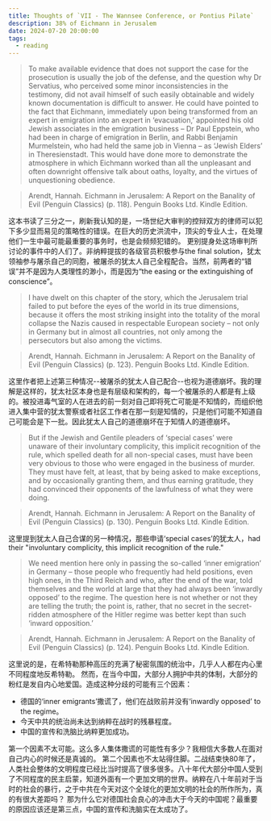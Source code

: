 ```yaml
---
title: Thoughts of `VII - The Wannsee Conference, or Pontius Pilate`
description: 38% of Eichmann in Jerusalem
date: 2024-07-20 20:00:00
tags:
  - reading
---
```

> To make available evidence that does not support the case for the prosecution is usually the job of the defense, and the question why Dr Servatius, who perceived some minor inconsistencies in the testimony, did not avail himself of such easily obtainable and widely known documentation is difficult to answer. He could have pointed to the fact that Eichmann, immediately upon being transformed from an expert in emigration into an expert in ‘evacuation,’ appointed his old Jewish associates in the emigration business – Dr Paul Eppstein, who had been in charge of emigration in Berlin, and Rabbi Benjamin Murmelstein, who had held the same job in Vienna – as ‘Jewish Elders’ in Theresienstadt. This would have done more to demonstrate the atmosphere in which Eichmann worked than all the unpleasant and often downright offensive talk about oaths, loyalty, and the virtues of unquestioning obedience.

> Arendt, Hannah. Eichmann in Jerusalem: A Report on the Banality of Evil (Penguin Classics) (p. 118). Penguin Books Ltd. Kindle Edition. 

这本书读了三分之一，刷新我认知的是，一场世纪大审判的控辩双方的律师可以犯下多少显而易见的策略性的错误。在巨大的历史洪流中，顶尖的专业人士，在处理他们一生中最可能最重要的事务时，也是会频频犯错的。
更别提身处这场审判所讨论的事件中的人们了。非纳粹提拔的各级官员积极参与the final solution，犹太领袖参与屠杀自己的同胞，被屠杀的犹太人自己全程配合。当然，前两者的“错误”并不是因为人类理性的渺小，而是因为“the easing or the extinguishing of conscience”。

> I have dwelt on this chapter of the story, which the Jerusalem trial failed to put before the eyes of the world in its true dimensions, because it offers the most striking insight into the totality of the moral collapse the Nazis caused in respectable European society – not only in Germany but in almost all countries, not only among the persecutors but also among the victims.

> Arendt, Hannah. Eichmann in Jerusalem: A Report on the Banality of Evil (Penguin Classics) (p. 123). Penguin Books Ltd. Kindle Edition. 

这里作者把上述第三种情况--被屠杀的犹太人自己配合--也视为道德崩坏。我的理解是这样的，犹太社区本身也是有层级和架构的，每一个被屠杀的人都是有上级的。被投进毒气室的人在进去的前一刻对自己即将死亡可能是不知情的，而组织他进入集中营的犹太警察或者社区工作者在那一刻是知情的，只是他们可能不知道自己可能会是下一批。因此犹太人自己的道德崩坏在于知情人的道德崩坏。

> But if the Jewish and Gentile pleaders of ‘special cases’ were unaware of their involuntary complicity, this implicit recognition of the rule, which spelled death for all non-special cases, must have been very obvious to those who were engaged in the business of murder. They must have felt, at least, that by being asked to make exceptions, and by occasionally granting them, and thus earning gratitude, they had convinced their opponents of the lawfulness of what they were doing.

> Arendt, Hannah. Eichmann in Jerusalem: A Report on the Banality of Evil (Penguin Classics) (p. 130). Penguin Books Ltd. Kindle Edition. 

这里提到犹太人自己合谋的另一种情况，那些申请‘special cases’的犹太人，had their "involuntary complicity, this implicit recognition of the rule."

> We need mention here only in passing the so-called ‘inner emigration’ in Germany – those people who frequently had held positions, even high ones, in the Third Reich and who, after the end of the war, told themselves and the world at large that they had always been ‘inwardly opposed’ to the regime. The question here is not whether or not they are telling the truth; the point is, rather, that no secret in the secret-ridden atmosphere of the Hitler regime was better kept than such ‘inward opposition.’

> Arendt, Hannah. Eichmann in Jerusalem: A Report on the Banality of Evil (Penguin Classics) (p. 124). Penguin Books Ltd. Kindle Edition.  

这里说的是，在希特勒那种高压的充满了秘密氛围的统治中，几乎人人都在内心里不同程度地反希特勒。
然而，在当今中国，大部分人拥护中共的体制，大部分的粉红是发自内心地爱国。造成这种分歧的可能有三个因素：
- 德国的‘inner emigrants’撒谎了，他们在战败前并没有‘inwardly opposed’ to the regime。
- 今天中共的统治尚未达到纳粹在战时的残暴程度。
- 中国的宣传和洗脑比纳粹更加成功。

第一个因素不太可能。这么多人集体撒谎的可能性有多少？我相信大多数人在面对自己内心的时候还是真诚的。
第二个因素也不太站得住脚。二战结束快80年了，人类社会整体的文明程度已经比当时提高了很多很多。八十年代大部分中国人受到了不同程度的民主启蒙，知道外面有一个更加文明的世界。纳粹在八十年前对于当时的社会的暴行，之于中共在今天对这个全球化的更加文明的社会的所作所为，真的有很大差距吗？ 那为什么它对德国社会良心的冲击大于今天的中国呢？最重要的原因应该还是第三点，中国的宣传和洗脑实在太成功了。
